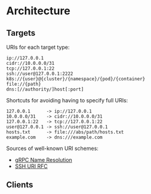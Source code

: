 # Architecture

## Targets

URIs for each target type:

```
ip://127.0.0.1
cidr://10.0.0.0/31
tcp://127.0.0.1:22
ssh://user@127.0.0.1:2222
k8s://{user}@{cluster}/{namespace}/{pod}/{container}
file://{path}
dns:[//authority/]host[:port]
```

Shortcuts for avoiding having to specify full URIs:

```
127.0.0.1      -> ip://127.0.0.1
10.0.0.0/31    -> cidr://10.0.0.0/31
127.0.0.1:22   -> tcp://127.0.0.1:22
user@127.0.0.1 -> ssh://user@127.0.0.1
hosts.txt      -> file:///abs/path/hosts.txt
example.com    -> dns:///example.com
```

Sources of well-known URI schemes:

- [gRPC Name Resolution][uri_grpc]
- [SSH URI RFC][uri_ssh]

## Clients

[uri_grpc]: https://github.com/grpc/grpc/blob/ac90ebd310955024a188712b5231575e40dffcc5/doc/naming.md#detailed-design
[uri_ssh]: https://datatracker.ietf.org/doc/html/draft-salowey-secsh-uri-00
